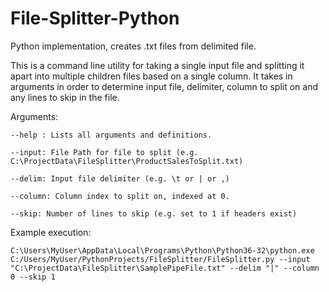 # File-Splitter-Python
Python implementation, creates .txt files from delimited file.

This is a command line utility for taking a single input file and splitting it apart into multiple children files based on a single column. It takes in arguments in order to determine input file, delimiter, column to split on and any lines to skip in the file.

Arguments:

	--help : Lists all arguments and definitions.
  
	--input: File Path for file to split (e.g. C:\ProjectData\FileSplitter\ProductSalesToSplit.txt)
 	
	--delim: Input file delimiter (e.g. \t or | or ,)
  
	--column: Column index to split on, indexed at 0.
  
	--skip: Number of lines to skip (e.g. set to 1 if headers exist)
	
  
 Example execution:
  
	C:\Users\MyUser\AppData\Local\Programs\Python\Python36-32\python.exe C:/Users/MyUser/PythonProjects/FileSplitter/FileSplitter.py --input "C:\ProjectData\FileSplitter\SamplePipeFile.txt" --delim "|" --column 0 --skip 1
